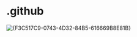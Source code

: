 # .github

![{F3C517C9-0743-4D32-84B5-616669B8E81B}](https://github.com/user-attachments/assets/b01b8530-7aac-4538-84b8-bb782f8e5bd4)
